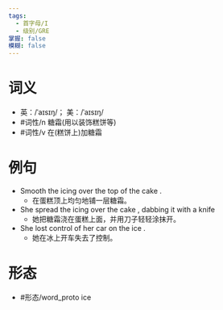 ```yaml
---
tags:
  - 首字母/I
  - 级别/GRE
掌握: false
模糊: false
---
```

# 词义
- 英：/ˈaɪsɪŋ/； 美：/ˈaɪsɪŋ/
- #词性/n  糖霜(用以装饰糕饼等)
- #词性/v  在(糕饼上)加糖霜
# 例句
- Smooth the icing over the top of the cake .
	- 在蛋糕顶上均匀地铺一层糖霜。
- She spread the icing over the cake , dabbing it with a knife
	- 她把糖霜浇在蛋糕上面，并用刀子轻轻涂抹开。
- She lost control of her car on the ice .
	- 她在冰上开车失去了控制。
# 形态
- #形态/word_proto ice
